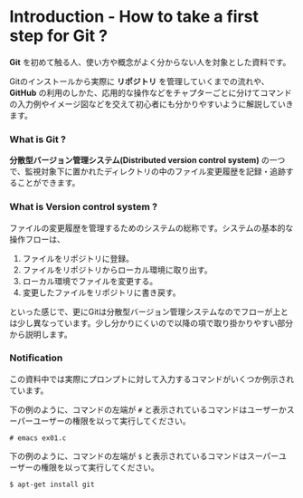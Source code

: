 Introduction - How to take a first step for Git ?
=======

**Git** を初めて触る人、使い方や概念がよく分からない人を対象とした資料です。

Gitのインストールから実際に **リポジトリ** を管理していくまでの流れや、 **GitHub** の利用のしかた、応用的な操作などをチャプターごとに分けてコマンドの入力例やイメージ図などを交えて初心者にも分かりやすいように解説していきます。

### What is Git ?

**分散型バージョン管理システム(Distributed version control system)** の一つで、監視対象下に置かれたディレクトリの中のファイル変更履歴を記録・追跡することができます。

### What is Version control system ?

ファイルの変更履歴を管理するためのシステムの総称です。システムの基本的な操作フローは、

1. ファイルをリポジトリに登録。
2. ファイルをリポジトリからローカル環境に取り出す。
3. ローカル環境でファイルを変更する。
4. 変更したファイルをリポジトリに書き戻す。

といった感じで、更にGitは分散型バージョン管理システムなのでフローが上とは少し異なっています。少し分かりにくいので以降の項で取り掛かりやすい部分から説明します。

### Notification

この資料中では実際にプロンプトに対して入力するコマンドがいくつか例示されています。

下の例のように、コマンドの左端が `#` と表示されているコマンドはユーザーかスーパーユーザーの権限を以って実行してください。

```
# emacs ex01.c
```

下の例のように、コマンドの左端が `$` と表示されているコマンドはスーパーユーザーの権限を以って実行してください。

```
$ apt-get install git
```